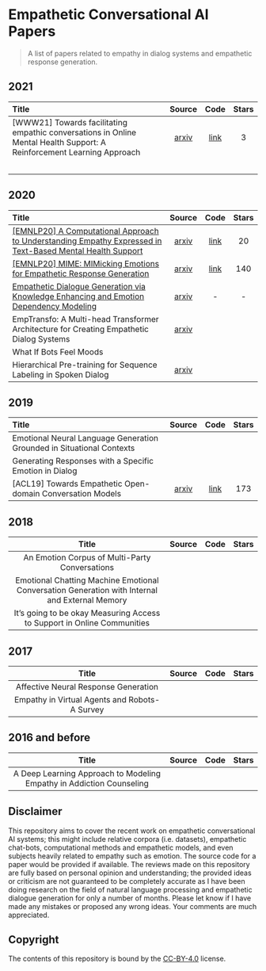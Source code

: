 # Empathetic Conversational AI Papers

> A list of papers related to empathy in dialog systems and empathetic response generation.

## 2021

| Title                                                        |                  Source                   |                        Code                        | Stars |
| :----------------------------------------------------------- | :---------------------------------------: | :------------------------------------------------: | :---: |
| [WWW21] Towards facilitating empathic conversations in Online Mental Health Support: A Reinforcement Learning Approach | [arxiv](https://arxiv.org/abs/2101.07714) | [link](https://github.com/behavioral-data/PARTNER) |   3   |
|                                                              |                                           |                                                    |       |
|                                                              |                                           |                                                    |       |
|                                                              |                                           |                                                    |       |
|                                                              |                                           |                                                    |       |
|                                                              |                                           |                                                    |       |

## 2020

| Title                                                        |                    Source                     |                             Code                             | Stars |
| :----------------------------------------------------------- | :-------------------------------------------: | :----------------------------------------------------------: | :---: |
| [[EMNLP20] A Computational Approach to Understanding Empathy Expressed in Text-Based Mental Health Support](https://github.com/Sahandfer/Empathetic-COAI-Papers/blob/master/Reviews/A%20Computational%20Approach%20to%20Understanding%20Empathy%20Expressed%20in%20Text-Based%20Mental%20Health%20Support.md) |   [arxiv](https://arxiv.org/abs/2009.08441)   | [link](https://github.com/behavioral-data/Empathy-Mental-Health) |  20   |
| [[EMNLP20] MIME: MIMicking Emotions for Empathetic Response Generation](https://github.com/Sahandfer/Empathetic-COAI-Papers/blob/master/Reviews/MIME%20-%20MIMicking%20Emotions%20for%20Empathetic%20Response%20Generation.md) | [arxiv](https://arxiv.org/pdf/2010.01454.pdf) | [link](https://github.com/facebookresearch/EmpatheticDialogues) |  140  |
| [Empathetic Dialogue Generation via Knowledge Enhancing and Emotion Dependency Modeling](https://github.com/Sahandfer/Empathetic-COAI-Papers/blob/master/Reviews/Empathetic%20Dialogue%20Generation%20via%20Knowledge%20Enhancing%20and%20Emotion%20Dependency%20Modeling.md) | [arxiv](https://arxiv.org/pdf/2009.09708.pdf) |                              -                               |   -   |
| EmpTransfo: A Multi-head Transformer Architecture for Creating Empathetic Dialog Systems | [arxiv](https://arxiv.org/pdf/2003.02958.pdf) |                                                              |       |
| What If Bots Feel Moods                                      |                                               |                                                              |       |
| Hierarchical Pre-training for Sequence Labeling in Spoken Dialog | [arxiv](https://arxiv.org/pdf/2009.11152.pdf) |                                                              |       |

## 2019

| Title                                                        |                  Source                   |                             Code                             | Stars |
| :----------------------------------------------------------- | :---------------------------------------: | :----------------------------------------------------------: | :---: |
| Emotional Neural Language Generation Grounded in Situational Contexts |                                           |                                                              |       |
| Generating Responses with a Specific Emotion in Dialog       |                                           |                                                              |       |
| [ACL19] Towards Empathetic Open-domain Conversation Models   | [arxiv](https://arxiv.org/abs/1811.00207) | [link](https://github.com/facebookresearch/EmpatheticDialogues) |  173  |

## 2018

|                            Title                             | Source | Code | Stars |
| :----------------------------------------------------------: | :----: | :--: | :---: |
|        An Emotion Corpus of Multi-Party Conversations        |        |      |       |
| Emotional Chatting Machine Emotional Conversation Generation with Internal and External Memory |        |      |       |
| It’s going to be okay Measuring Access to Support in Online Communities |        |      |       |

## 2017

|                     Title                      | Source | Code | Stars |
| :--------------------------------------------: | :----: | :--: | :---: |
|      Affective Neural Response Generation      |        |      |       |
| Empathy in Virtual Agents and Robots- A Survey |        |      |       |

## 2016 and before

|                            Title                             | Source | Code | Stars |
| :----------------------------------------------------------: | :----: | :--: | :---: |
| A Deep Learning Approach to Modeling Empathy in Addiction Counseling |        |      |       |

## Disclaimer

This repository aims to cover the recent work on empathetic conversational AI systems; this might include relative corpora (i.e. datasets), empathetic chat-bots, computational methods and empathetic models, and even subjects heavily related to empathy such as emotion. The  source code for a paper would be provided if available. The reviews made on this repository are fully based on personal opinion and understanding; the provided ideas or criticism are not guaranteed to  be completely accurate as I have been doing research on the field of natural language processing and empathetic dialogue generation for only a number of months. Please let know if I have made any mistakes or proposed any wrong ideas. Your comments are much appreciated.

## Copyright

The contents of this repository is bound by the [CC-BY-4.0](https://creativecommons.org/licenses/by/4.0/) license.
